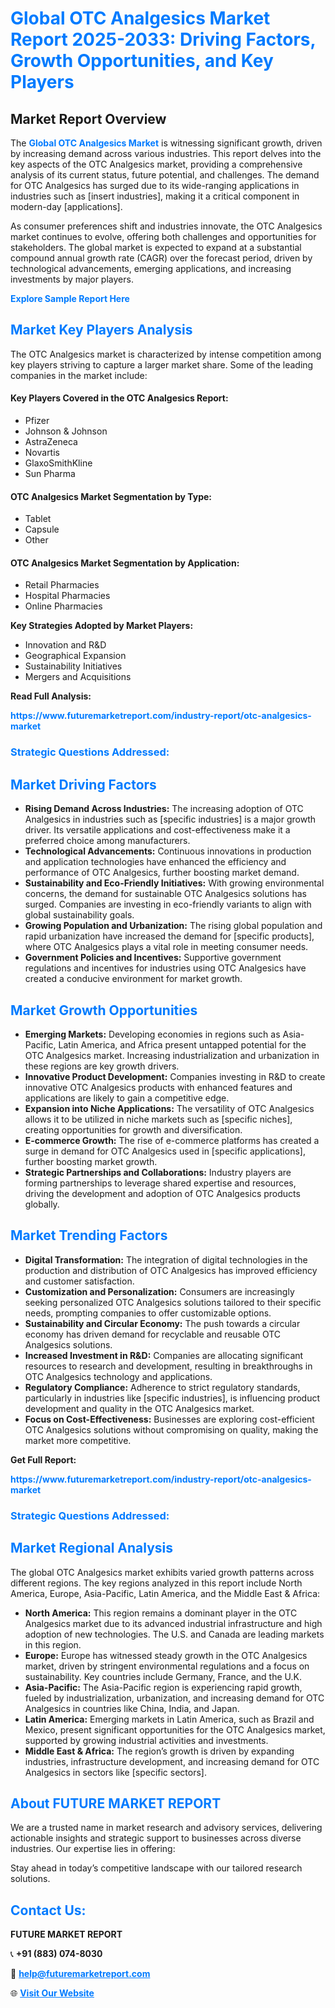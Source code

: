 <h1 style="color: #007BFF;">Global OTC Analgesics Market Report 2025-2033: Driving Factors, Growth Opportunities, and Key Players</h1>

<section id="overview">
<h2>Market Report Overview</h2>
<p>The <a href="https://www.futuremarketreport.com/industry-report/otc-analgesics-market" style="color: #007BFF; text-decoration: none;"><strong>Global OTC Analgesics Market</strong></a> is witnessing significant growth, driven by increasing demand across various industries. This report delves into the key aspects of the OTC Analgesics market, providing a comprehensive analysis of its current status, future potential, and challenges. The demand for OTC Analgesics has surged due to its wide-ranging applications in industries such as [insert industries], making it a critical component in modern-day [applications].</p>
<p>As consumer preferences shift and industries innovate, the OTC Analgesics market continues to evolve, offering both challenges and opportunities for stakeholders. The global market is expected to expand at a substantial compound annual growth rate (CAGR) over the forecast period, driven by technological advancements, emerging applications, and increasing investments by major players.</p>
</section>

<section id="overview">
<p><a href="https://www.futuremarketreport.com/request-sample/reportId=61861" style="color: #007BFF; text-decoration: none;"><strong>Explore Sample Report Here</strong></a></p>
</section>

<section id="key-players">
<h2 style="color: #007BFF;">Market Key Players Analysis</h2>
<p>The OTC Analgesics market is characterized by intense competition among key players striving to capture a larger market share. Some of the leading companies in the market include:</p>
<h4>Key Players Covered in the OTC Analgesics Report:</h4>
<ul><li>Pfizer</li><li>Johnson &amp; Johnson</li><li>AstraZeneca</li><li>Novartis</li><li>GlaxoSmithKline</li><li>Sun Pharma</li></ul>
<h4>OTC Analgesics Market Segmentation by Type:</h4>
<ul><li>Tablet</li><li>Capsule</li><li>Other</li></ul>

<h4>OTC Analgesics Market Segmentation by Application:</h4>
<ul><li>Retail Pharmacies</li><li>Hospital Pharmacies</li><li>Online Pharmacies</li></ul>
<p><strong>Key Strategies Adopted by Market Players:</strong></p>
<ul>
<li>Innovation and R&D</li>
<li>Geographical Expansion</li>
<li>Sustainability Initiatives</li>
<li>Mergers and Acquisitions</li>
</ul>
</section>

<section>
<p><strong>Read Full Analysis: </strong></p><a href="https://www.futuremarketreport.com/industry-report/otc-analgesics-market" style="color: #007BFF; text-decoration: none;"><strong>https://www.futuremarketreport.com/industry-report/otc-analgesics-market</strong></a>
<h3 style="color: #007BFF;">Strategic Questions Addressed:</h3>
</section>

<section id="driving-factors">
<h2 style="color: #007BFF;">Market Driving Factors</h2>
<ul>
<li><strong>Rising Demand Across Industries:</strong> The increasing adoption of OTC Analgesics in industries such as [specific industries] is a major growth driver. Its versatile applications and cost-effectiveness make it a preferred choice among manufacturers.</li>
<li><strong>Technological Advancements:</strong> Continuous innovations in production and application technologies have enhanced the efficiency and performance of OTC Analgesics, further boosting market demand.</li>
<li><strong>Sustainability and Eco-Friendly Initiatives:</strong> With growing environmental concerns, the demand for sustainable OTC Analgesics solutions has surged. Companies are investing in eco-friendly variants to align with global sustainability goals.</li>
<li><strong>Growing Population and Urbanization:</strong> The rising global population and rapid urbanization have increased the demand for [specific products], where OTC Analgesics plays a vital role in meeting consumer needs.</li>
<li><strong>Government Policies and Incentives:</strong> Supportive government regulations and incentives for industries using OTC Analgesics have created a conducive environment for market growth.</li>
</ul>
</section>

<section id="growth-opportunities">
<h2 style="color: #007BFF;">Market Growth Opportunities</h2>
<ul>
<li><strong>Emerging Markets:</strong> Developing economies in regions such as Asia-Pacific, Latin America, and Africa present untapped potential for the OTC Analgesics market. Increasing industrialization and urbanization in these regions are key growth drivers.</li>
<li><strong>Innovative Product Development:</strong> Companies investing in R&D to create innovative OTC Analgesics products with enhanced features and applications are likely to gain a competitive edge.</li>
<li><strong>Expansion into Niche Applications:</strong> The versatility of OTC Analgesics allows it to be utilized in niche markets such as [specific niches], creating opportunities for growth and diversification.</li>
<li><strong>E-commerce Growth:</strong> The rise of e-commerce platforms has created a surge in demand for OTC Analgesics used in [specific applications], further boosting market growth.</li>
<li><strong>Strategic Partnerships and Collaborations:</strong> Industry players are forming partnerships to leverage shared expertise and resources, driving the development and adoption of OTC Analgesics products globally.</li>
</ul>
</section>

<section id="trending-factors">
<h2 style="color: #007BFF;">Market Trending Factors</h2>
<ul>
<li><strong>Digital Transformation:</strong> The integration of digital technologies in the production and distribution of OTC Analgesics has improved efficiency and customer satisfaction.</li>
<li><strong>Customization and Personalization:</strong> Consumers are increasingly seeking personalized OTC Analgesics solutions tailored to their specific needs, prompting companies to offer customizable options.</li>
<li><strong>Sustainability and Circular Economy:</strong> The push towards a circular economy has driven demand for recyclable and reusable OTC Analgesics solutions.</li>
<li><strong>Increased Investment in R&D:</strong> Companies are allocating significant resources to research and development, resulting in breakthroughs in OTC Analgesics technology and applications.</li>
<li><strong>Regulatory Compliance:</strong> Adherence to strict regulatory standards, particularly in industries like [specific industries], is influencing product development and quality in the OTC Analgesics market.</li>
<li><strong>Focus on Cost-Effectiveness:</strong> Businesses are exploring cost-efficient OTC Analgesics solutions without compromising on quality, making the market more competitive.</li>
</ul>
</section>

<section>
<p><strong>Get Full Report: </strong></p><a href="https://www.futuremarketreport.com/industry-report/otc-analgesics-market" style="color: #007BFF; text-decoration: none;"><strong>https://www.futuremarketreport.com/industry-report/otc-analgesics-market</strong></a>
<h3 style="color: #007BFF;">Strategic Questions Addressed:</h3>
</section>


<section id="regional-analysis">
<h2 style="color: #007BFF;">Market Regional Analysis</h2>
<p>The global OTC Analgesics market exhibits varied growth patterns across different regions. The key regions analyzed in this report include North America, Europe, Asia-Pacific, Latin America, and the Middle East & Africa:</p>
<ul>
<li><strong>North America:</strong> This region remains a dominant player in the OTC Analgesics market due to its advanced industrial infrastructure and high adoption of new technologies. The U.S. and Canada are leading markets in this region.</li>
<li><strong>Europe:</strong> Europe has witnessed steady growth in the OTC Analgesics market, driven by stringent environmental regulations and a focus on sustainability. Key countries include Germany, France, and the U.K.</li>
<li><strong>Asia-Pacific:</strong> The Asia-Pacific region is experiencing rapid growth, fueled by industrialization, urbanization, and increasing demand for OTC Analgesics in countries like China, India, and Japan.</li>
<li><strong>Latin America:</strong> Emerging markets in Latin America, such as Brazil and Mexico, present significant opportunities for the OTC Analgesics market, supported by growing industrial activities and investments.</li>
<li><strong>Middle East & Africa:</strong> The region’s growth is driven by expanding industries, infrastructure development, and increasing demand for OTC Analgesics in sectors like [specific sectors].</li>
</ul>
</section>

<footer>
<h2 style="color: #007BFF;">About FUTURE MARKET REPORT</h2>
<p>We are a trusted name in market research and advisory services, delivering actionable insights and strategic support to businesses across diverse industries. Our expertise lies in offering:</p>

<p>Stay ahead in today’s competitive landscape with our tailored research solutions.</p>

<h2 style="color: #007BFF;">Contact Us:</h2>
<p><strong>FUTURE MARKET REPORT</strong></p>
<p>📞 <strong>+91 (883) 074-8030</strong></p>
<p>📧 <strong><a href="mailto:help@futuremarketreport.com" style="color: #007BFF;">help@futuremarketreport.com</a></strong></p>
<p>🌐 <strong><a href="https://www.futuremarketreport.com/" style="color: #007BFF;">Visit Our Website</a></strong></p>
</footer>